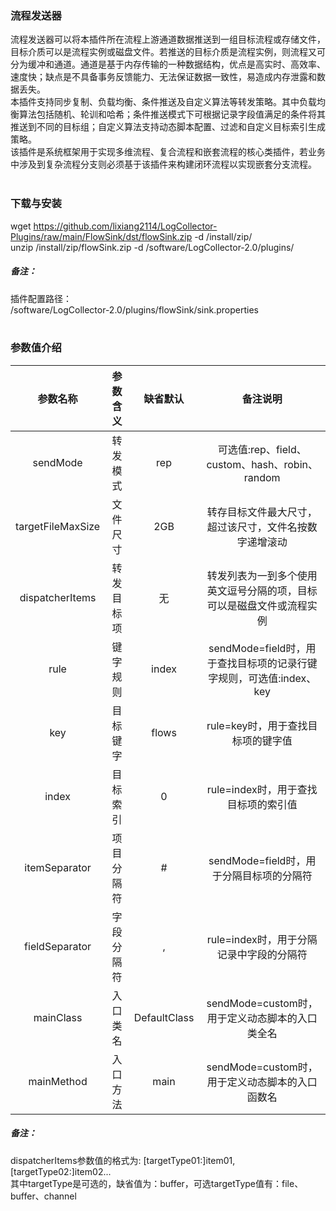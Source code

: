 ### 流程发送器  
流程发送器可以将本插件所在流程上游通道数据推送到一组目标流程或存储文件，目标介质可以是流程实例或磁盘文件。若推送的目标介质是流程实例，则流程又可分为缓冲和通道。通道是基于内存传输的一种数据结构，优点是高实时、高效率、速度快；缺点是不具备事务反馈能力、无法保证数据一致性，易造成内存泄露和数据丢失。  
本插件支持同步复制、负载均衡、条件推送及自定义算法等转发策略。其中负载均衡算法包括随机、轮训和哈希；条件推送模式下可根据记录字段值满足的条件将其推送到不同的目标组；自定义算法支持动态脚本配置、过滤和自定义目标索引生成策略。  
该插件是系统框架用于实现多维流程、复合流程和嵌套流程的核心类插件，若业务中涉及到复杂流程分支则必须基于该插件来构建闭环流程以实现嵌套分支流程。  
​      

### 下载与安装  
wget https://github.com/lixiang2114/LogCollector-Plugins/raw/main/FlowSink/dst/flowSink.zip -d /install/zip/  
unzip  /install/zip/flowSink.zip -d /software/LogCollector-2.0/plugins/    

##### 备注：  
插件配置路径：  
 /software/LogCollector-2.0/plugins/flowSink/sink.properties  
​      

### 参数值介绍  
|参数名称|参数含义|缺省默认|备注说明|
|:-----:|:-------:|:-------:|:-------:|
|sendMode|转发模式|rep|可选值:rep、field、custom、hash、robin、random|
|targetFileMaxSize|文件尺寸|2GB|转存目标文件最大尺寸，超过该尺寸，文件名按数字递增滚动|
|dispatcherItems|转发目标项|无|转发列表为一到多个使用英文逗号分隔的项，目标可以是磁盘文件或流程实例|
|rule|键字规则|index|sendMode=field时，用于查找目标项的记录行键字规则，可选值:index、key|
|key|目标键字|flows|rule=key时，用于查找目标项的键字值|
|index|目标索引|0|rule=index时，用于查找目标项的索引值|
|itemSeparator|项目分隔符|#|sendMode=field时，用于分隔目标项的分隔符|
|fieldSeparator|字段分隔符|,|rule=index时，用于分隔记录中字段的分隔符|
|mainClass|入口类名|DefaultClass|sendMode=custom时，用于定义动态脚本的入口类全名|
|mainMethod|入口方法|main|sendMode=custom时，用于定义动态脚本的入口函数名|
##### 备注：  
dispatcherItems参数值的格式为:  [targetType01:]item01,[targetType02:]item02...  
其中targetType是可选的，缺省值为：buffer，可选targetType值有：file、buffer、channel